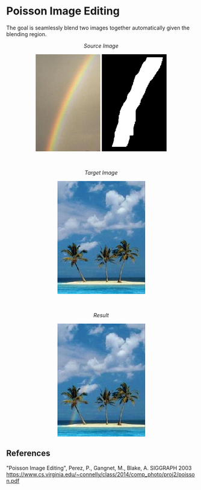 # Poisson Image Editing
The goal is seamlessly blend two images together automatically given the blending region.
<p align="center"><i>Source Image</i></p>
<p align="center">
  <img src="source_2.jpg">
  <img src="mask_2.bmp">
</p>
<br>
<p align="center"><i>Target Image</i></p>
<p align="center">
<img src="target_2.jpg">
</p>
<br>
<p align="center"><i>Result</i></p>
<p align="center">
<img src="blended.jpg">
</p>

## References
"Poisson Image Editing", Perez, P., Gangnet, M., Blake, A. SIGGRAPH 2003 https://www.cs.virginia.edu/~connelly/class/2014/comp_photo/proj2/poisson.pdf
